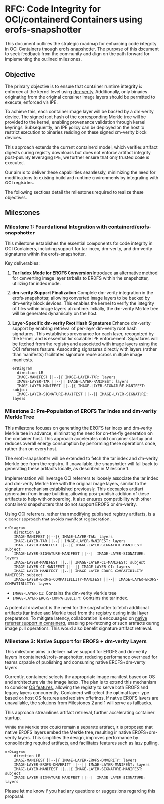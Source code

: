 # RFC: Code Integrity for OCI/containerd Containers using erofs-snapshotter

This document outlines the strategic roadmap for enhancing code integrity in OCI
Containers through erofs-snapshotter. The purpose of this document to seek
feedback from the community and align on the path forward for implementing the
outlined milestones.

## Objective

The primary objective is to ensure that container runtime integrity is enforced
at the kernel level using
[dm-verity](https://www.kernel.org/doc/html/latest/admin-guide/device-mapper/verity.html).
Additionally, only binaries originating from the original container image layers
should be permitted to execute, enforced via
[IPE](https://docs.kernel.org/next/admin-guide/LSM/ipe.html).

To achieve this, each container image layer will be backed by a dm-verity
device. The signed root hash of the corresponding Merkle tree will be provided
to the kernel, enabling provenance validation through kernel keyrings.
Subsequently, an IPE policy can be deployed on the host to restrict execution to
binaries residing on these signed dm-verity block devices.

This approach extends the current containerd model, which verifies artifact
digests during registry downloads but does not enforce artifact integrity
post-pull. By leveraging IPE, we further ensure that only trusted code is
executed.

Our aim is to deliver these capabilities seamlessly, minimizing the need for
modifications to existing build and runtime environments by integrating with OCI
registries.

The following sections detail the milestones required to realize these
objectives.

## Milestones

### Milestone 1: Foundational Integration with containerd/erofs-snapshotter

This milestone establishes the essential components for code integrity in OCI
Containers, including support for tar index, dm-verity, and dm-verity signatures
within the erofs-snapshotter.

Key deliverables:

1. **Tar Index Mode for EROFS Conversion** Introduce an alternative method for
   converting image layer tarballs to EROFS within the snapshotter, utilizing
   tar index mode.

2. **dm-verity Support Finalization** Complete dm-verity integration in the
   erofs-snapshotter, allowing converted image layers to be backed by dm-verity
   block devices. This enables the kernel to verify the integrity of files
   within image layers at runtime. Initially, the dm-verity Merkle tree will be
   generated dynamically on the host.

3. **Layer-Specific dm-verity Root Hash Signatures** Enhance dm-verity support
   by enabling retrieval of per-layer dm-verity root hash signatures. This
   establishes provenance for each layer, recognized by the kernel, and is
   essential for scalable IPE enforcement. Signatures will be fetched from the
   registry and associated with image layers using the OCI referrers feature.
   Associating signatures directly with layers (rather than manifests)
   facilitates signature reuse across multiple image manifests.

   ```mermaid
   erDiagram
     direction LR
     IMAGE-MANIFEST }|--|{ IMAGE-LAYER-TAR: layers
     IMAGE-LAYER-TAR ||--|| IMAGE-LAYER-MANIFEST: layers
     IMAGE-LAYER-MANIFEST ||..|{ IMAGE-LAYER-SIGNATURE-MANIFEST: subject
     IMAGE-LAYER-SIGNATURE-MANIFEST ||--|| IMAGE-LAYER-SIGNATURE: layers
   ```

### Milestone 2: Pre-Population of EROFS Tar Index and dm-verity Merkle Tree

This milestone focuses on generating the EROFS tar index and dm-verity Merkle
tree in advance, eliminating the need for on-the-fly generation on the container
host. This approach accelerates cold container startup and reduces overall
energy consumption by performing these operations once, rather than on every
host.

The erofs-snapshotter will be extended to fetch the tar index and dm-verity
Merkle tree from the registry. If unavailable, the snapshotter will fall back to
generating these artifacts locally, as described in Milestone 1.

Implementation will leverage OCI referrers to loosely associate the tar index
and dm-verity Merkle tree with the original image layers, similar to the
signature mechanism established previously. This decouples artifact generation
from image building, allowing post-publish addition of these artifacts to help
with onboarding. It also ensures compatibility with other containerd
snapshotters that do not support EROFS or dm-verity.

Using OCI referrers, rather than modifying published registry artifacts, is a
cleaner approach that avoids manifest regeneration.

```mermaid
erDiagram
    direction LR
    IMAGE-MANIFEST }|--|{ IMAGE-LAYER-TAR: layers
    IMAGE-LAYER-TAR ||--|| IMAGE-LAYER-MANIFEST: layers
    IMAGE-LAYER-MANIFEST ||..|{ IMAGE-LAYER-SIGNATURE-MANIFEST: subject
    IMAGE-LAYER-SIGNATURE-MANIFEST ||--|| IMAGE-LAYER-SIGNATURE: layers
    IMAGE-LAYER-MANIFEST ||..|| IMAGE-LAYER-CI-MANIFEST: subject
    IMAGE-LAYER-CI-MANIFEST ||--|| IMAGE-LAYER-CI: layers
    IMAGE-LAYER-MANIFEST ||..|| IMAGE-LAYER-EROFS-COMPATIBILITY-MANIFEST: subject
    IMAGE-LAYER-EROFS-COMPATIBILITY-MANIFEST ||--|| IMAGE-LAYER-EROFS-COMPATIBILITY: layers
```

- `IMAGE-LAYER-CI`: Contains the dm-verity Merkle tree.
- `IMAGE-LAYER-EROFS-COMPATIBILITY`: Contains the tar index.

A potential drawback is the need for the snapshotter to fetch additional
artifacts (tar index and Merkle tree) from the registry during initial layer
preparation. To mitigate latency, collaboration is encouraged on [native
referrer support in
containerd](https://github.com/containerd/containerd/issues/7654), enabling
pre-fetching of such artifacts during image pull operations. This would also
benefit signature artifact retrieval.

### Milestone 3: Native Support for EROFS + dm-verity Layers

This milestone aims to deliver native support for EROFS and dm-verity layers in
containerd/erofs-snapshotter, reducing performance overhead for teams capable of
publishing and consuming native EROFS+dm-verity layers.

Currently, containerd selects the appropriate image manifest based on OS and
architecture via the image index. The plan is to extend this mechanism to
consider [OS features](https://github.com/containerd/platforms/pull/20),
allowing the registry to serve both EROFS and legacy layers concurrently.
Containerd will select the optimal layer type based on host OS features and
registry offerings. If native EROFS layers are unavailable, the solutions from
Milestones 2 and 1 will serve as fallbacks.

This approach streamlines artifact retrieval, further accelerating container
startup.

While the Merkle tree could remain a separate artifact, it is proposed that
native EROFS layers embed the Merkle tree, resulting in native EROFS+dm-verity
layers. This simplifies the design, improves performance by consolidating
required artifacts, and facilitates features such as lazy pulling.

```mermaid
erDiagram
    direction LR
    IMAGE-MANIFEST }|--|{ IMAGE-LAYER-EROFS-DMVERITY: layers
    IMAGE-LAYER-EROFS-DMVERITY ||--|| IMAGE-LAYER-MANIFEST: layers
    IMAGE-LAYER-MANIFEST ||..|{ IMAGE-LAYER-SIGNATURE-MANIFEST: subject
    IMAGE-LAYER-SIGNATURE-MANIFEST ||--|| IMAGE-LAYER-SIGNATURE: layers
```

Please let me know if you had any questions or suggestions regarding this proposal.